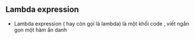 ## Lambda expression
- Lambda expression ( hay còn gọi là lambda)  là một khối code , viết ngắn gọn một hàm ẩn danh